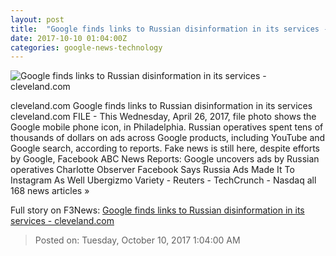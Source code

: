 ```yaml
---
layout: post
title:  "Google finds links to Russian disinformation in its services - cleveland.com"
date: 2017-10-10 01:04:00Z
categories: google-news-technology
---
```


![Google finds links to Russian disinformation in its services - cleveland.com](http://image.cleveland.com/home/cleve-media/width620/img/nationworld_impact/photo/23569006-standard.jpg)

cleveland.com Google finds links to Russian disinformation in its services cleveland.com FILE - This Wednesday, April 26, 2017, file photo shows the Google mobile phone icon, in Philadelphia. Russian operatives spent tens of thousands of dollars on ads across Google products, including YouTube and Google search, according to reports. Fake news is still here, despite efforts by Google, Facebook ABC News Reports: Google uncovers ads by Russian operatives Charlotte Observer Facebook Says Russia Ads Made It To Instagram As Well Ubergizmo Variety - Reuters - TechCrunch - Nasdaq all 168 news articles »


Full story on F3News: [Google finds links to Russian disinformation in its services - cleveland.com](http://www.f3nws.com/n/4uaBMJ)

> Posted on: Tuesday, October 10, 2017 1:04:00 AM
